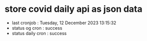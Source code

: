 # store covid daily api as json data

- last cronjob : Tuesday, 12 December 2023 13:15:32
- status og cron : success
- status daily cron : success
      
      